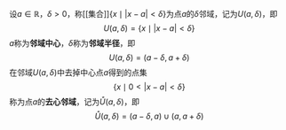 设$a\in\mathbb R$，$\delta>0$，称[[集合]]$\{x\mid|x-a|<\delta\}$为点$a$的$\delta$邻域，记为$U(a,\delta)$，即
$$U(a,\delta)=\{x\mid|x-a|<\delta\}$$
$a$称为**邻域中心**，$\delta$称为**邻域半径**，即
$$U(a,\delta)=(a-\delta,a+\delta)$$
在邻域$U(a,\delta)$中去掉中心点$a$得到的点集
$$\{x\mid0<|x-a|<\delta\}$$
称为点$a$的**去心邻域**，记为$\mathring U(a,\delta)$，即
$$\mathring U(a,\delta)=(a-\delta,a)\cup(a,a+\delta)$$